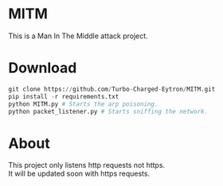 # MITM
This is a Man In The Middle attack project.

# Download
```python
git clone https://github.com/Turbo-Charged-Eytron/MITM.git
pip install -r requirements.txt
python MITM.py # Starts the arp poisoning.
python packet_listener.py # Starts sniffing the network.
```
# About
This project only listens http requests not https.<br>
It will be updated soon with https requests.
